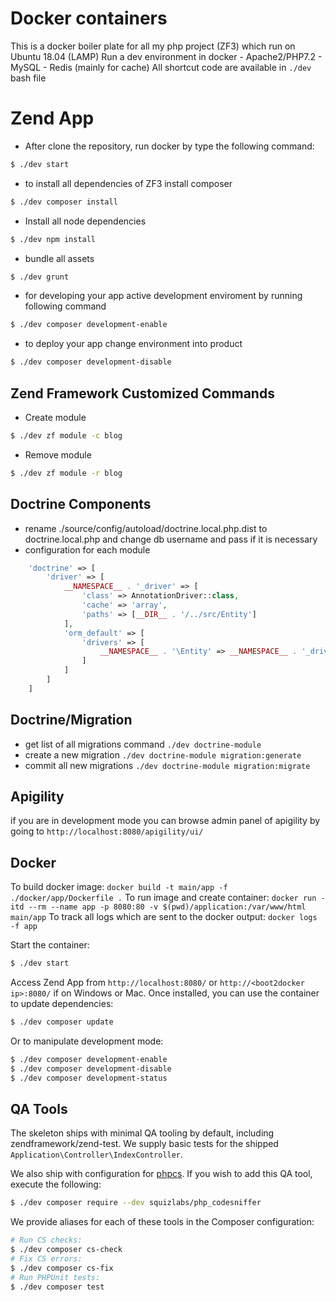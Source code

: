 # Docker containers
This is a docker boiler plate for all my php project (ZF3) which run on Ubuntu 18.04 (LAMP)
Run a dev environment in docker
    - Apache2/PHP7.2
    - MySQL
    - Redis (mainly for cache)
All shortcut code are available in `./dev` bash file

Zend App
==============================
- After clone the repository, run docker by type the following command:
```bash
$ ./dev start
```
- to install all dependencies of ZF3 install composer
```bash
$ ./dev composer install
```
- Install all node dependencies
```bash
$ ./dev npm install
```
- bundle all assets
```bash
$ ./dev grunt
```
- for developing your app active development enviroment by running following command
```bash
$ ./dev composer development-enable
```
- to deploy your app change environment into product
```bash
$ ./dev composer development-disable
```

Zend Framework Customized Commands
-------------
- Create module
```bash
$ ./dev zf module -c blog
```
- Remove module
```bash
$ ./dev zf module -r blog
```

Doctrine Components
-----------
- rename ./source/config/autoload/doctrine.local.php.dist to doctrine.local.php and change db username and pass if
it is necessary
- configuration for each module
```php
    'doctrine' => [
        'driver' => [
            __NAMESPACE__ . '_driver' => [
                'class' => AnnotationDriver::class,
                'cache' => 'array',
                'paths' => [__DIR__ . '/../src/Entity']
            ],
            'orm_default' => [
                'drivers' => [
                    __NAMESPACE__ . '\Entity' => __NAMESPACE__ . '_driver'
                ]
            ]
        ]
    ]
```

Doctrine/Migration
------------
- get list of all migrations command `./dev doctrine-module`
- create a new migration `./dev doctrine-module migration:generate`
- commit all new migrations `./dev doctrine-module migration:migrate`


Apigility
------------
if you are in development mode you can browse admin panel of apigility by going to `http://localhost:8080/apigility/ui/`


Docker
-----------
To build docker image: 
```docker build -t main/app -f ./docker/app/Dockerfile .```
To run image and create container:
```docker run -itd --rm --name app -p 8080:80 -v $(pwd)/application:/var/www/html main/app```
To track all logs which are sent to the docker output:
```docker logs -f app```

Start the container:

```bash
$ ./dev start
```

Access Zend App from `http://localhost:8080/` or `http://<boot2docker ip>:8080/` if on Windows or Mac.
Once installed, you can use the container to update dependencies:

```bash
$ ./dev composer update
```

Or to manipulate development mode:

```bash
$ ./dev composer development-enable
$ ./dev composer development-disable
$ ./dev composer development-status
```

QA Tools
--------

The skeleton ships with minimal QA tooling by default, including
zendframework/zend-test. We supply basic tests for the shipped
`Application\Controller\IndexController`.

We also ship with configuration for [phpcs](https://github.com/squizlabs/php_codesniffer).
If you wish to add this QA tool, execute the following:

```bash
$ ./dev composer require --dev squizlabs/php_codesniffer
```

We provide aliases for each of these tools in the Composer configuration:

```bash
# Run CS checks:
$ ./dev composer cs-check
# Fix CS errors:
$ ./dev composer cs-fix
# Run PHPUnit tests:
$ ./dev composer test
```
